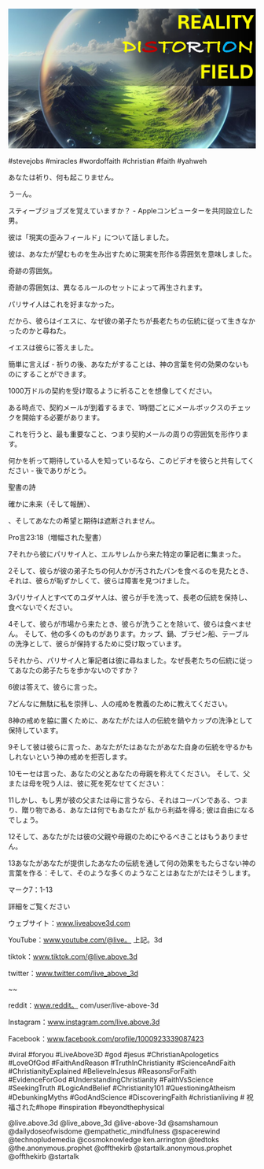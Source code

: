 ![Video cover image](../cover.jpg "cover photo")

#stevejobs #miracles #wordoffaith #christian #faith #yahweh

あなたは祈り、何も起こりません。

うーん。

スティーブジョブズを覚えていますか？ -  Appleコンピューターを共同設立した男。

彼は「現実の歪みフィールド」について話しました。

彼は、あなたが望むものを生み出すために現実を形作る雰囲気を意味しました。

奇跡の雰囲気。

奇跡の雰囲気は、異なるルールのセットによって再生されます。

パリサイ人はこれを好まなかった。

だから、彼らはイエスに、なぜ彼の弟子たちが長老たちの伝統に従って生きなかったのかと尋ねた。

イエスは彼らに答えました。

簡単に言えば - 祈りの後、あなたがすることは、神の言葉を何の効果のないものにすることができます。

1000万ドルの契約を受け取るように祈ることを想像してください。

ある時点で、契約メールが到着するまで、1時間ごとにメールボックスのチェックを開始する必要があります。

これを行うと、最も重要なこと、つまり契約メールの周りの雰囲気を形作ります。

何かを祈って期待している人を知っているなら、このビデオを彼らと共有してください - 後でありがとう。

聖書の詩

確かに未来（そして報酬）、

、そしてあなたの希望と期待は遮断されません。

Pro言23:18（増幅された聖書）

7それから彼にパリサイ人と、エルサレムから来た特定の筆記者に集まった。

2そして、彼らが彼の弟子たちの何人かが汚されたパンを食べるのを見たとき、それは、彼らが恥ずかしくて、彼らは障害を見つけました。

3パリサイ人とすべてのユダヤ人は、彼らが手を洗って、長老の伝統を保持し、食べないでください。

4そして、彼らが市場から来たとき、彼らが洗うことを除いて、彼らは食べません。 そして、他の多くのものがあります。カップ、鍋、ブラゼン船、テーブルの洗浄として、彼らが保持するために受け取っています。

5それから、パリサイ人と筆記者は彼に尋ねました。なぜ長老たちの伝統に従ってあなたの弟子たちを歩かないのですか？

6彼は答えて、彼らに言った。

7どんなに無駄に私を崇拝し、人の戒めを教義のために教えてください。

8神の戒めを脇に置くために、あなたがたは人の伝統を鍋やカップの洗浄として保持しています。

9そして彼は彼らに言った、あなたがたはあなたがあなた自身の伝統を守るかもしれないという神の戒めを拒否します。

10モーセは言った、あなたの父とあなたの母親を称えてください。 そして、父または母を呪う人は、彼に死を死なせてください：

11しかし、もし男が彼の父または母に言うなら、それはコーバンである、つまり、贈り物である、あなたは何でもあなたが 私から利益を得る; 彼は自由になるでしょう。

12そして、あなたがたは彼の父親や母親のためにやるべきことはもうありません。

13あなたがあなたが提供したあなたの伝統を通して何の効果をもたらさない神の言葉を作る：そして、そのような多くのようなことはあなたがたはそうします。

マーク7：1-13

詳細をご覧ください

ウェブサイト：www.liveabove3d.com

YouTube：www.youtube.com/@live。 上記。3d

tiktok：www.tiktok.com/@live.above.3d

twitter：www.twitter.com/live_above_3d

~~

reddit：www.reddit。 com/user/live-above-3d

Instagram：www.instagram.com/live.above.3d

Facebook：www.facebook.com/profile/1000923339087423

 #viral #foryou #LiveAbove3D #god #jesus #ChristianApologetics #LoveOfGod #FaithAndReason #TruthInChristianity #ScienceAndFaith #ChristianityExplained #BelieveInJesus #ReasonsForFaith #EvidenceForGod #UnderstandingChristianity #FaithVsScience #SeekingTruth #LogicAndBelief #Christianity101 #QuestioningAtheism #DebunkingMyths #GodAndScience #DiscoveringFaith #christianliving # 祝福された#hope #inspiration #beyondthephysical

@live.above.3d @live_above_3d @live-above-3d @samshamoun @dailydoseofwisdome @empathetic_mindfulness @spacerewind @technopludemedia @cosmoknowledge ken.arrington @tedtoks @the.anonymous.prophet @offthekirb @startalk.anonymous.prophet @offthekirb @startalk